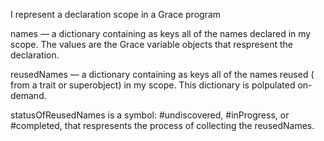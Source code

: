 I represent a declaration scope in a Grace program

names — a dictionary containing as keys all of the names declared in my scope.  The values are the Grace variable objects that respresent the declaration.

reusedNames — a dictionary containing as keys all of the names reused ( from a trait or superobject) in my scope.  This dictionary is polpulated on-demand.

statusOfReusedNames is a symbol: #undiscovered, #inProgress, or #completed, that respresents the process of collecting the reusedNames.